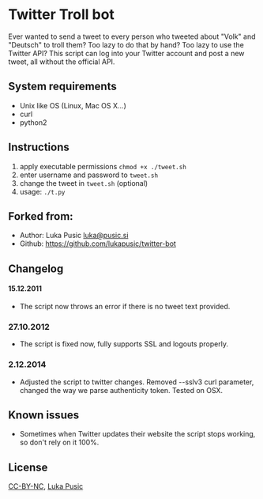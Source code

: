 # Twitter Troll bot

Ever wanted to send a tweet to every person who tweeted about "Volk" and "Deutsch" to troll them?
Too lazy to do that by hand?
Too lazy to use the Twitter API?
This script can log into your Twitter account and post a new tweet, all without the official API.

## System requirements
* Unix like OS (Linux, Mac OS X...)
* curl
* python2

## Instructions
1. apply executable permissions ```chmod +x ./tweet.sh```
2. enter username and password to ```tweet.sh```
3. change the tweet in ```tweet.sh``` (optional)
2. usage: ```./t.py```

## Forked from:
* Author: Luka Pusic <luka@pusic.si>
* Github: https://github.com/lukapusic/twitter-bot

## Changelog

#### 15.12.2011
* The script now throws an error if there is no tweet text provided.

### 27.10.2012
* The script is fixed now, fully supports SSL and logouts properly.

### 2.12.2014
* Adjusted the script to twitter changes. Removed --sslv3 curl parameter, changed the way we parse authenticity token. Tested on OSX.

## Known issues
* Sometimes when Twitter updates their website the script stops working, so don't rely on it 100%.

## License
[CC-BY-NC](https://creativecommons.org/licenses/by-nc/2.0/), [Luka Pusic](http://pusic.si)
